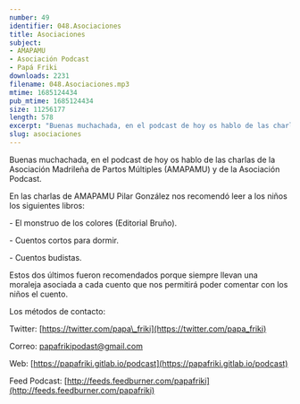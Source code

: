 ```yaml
---
number: 49
identifier: 048.Asociaciones
title: Asociaciones
subject:
- AMAPAMU
- Asociación Podcast
- Papá Friki
downloads: 2231
filename: 048.Asociaciones.mp3
mtime: 1685124434
pub_mtime: 1685124434
size: 11256177
length: 578
excerpt: "Buenas muchachada, en el podcast de hoy os hablo de las charlas de la Asociación Madrileña de Partos Múltiples (AMAPAMU) y de la Asociación Podcast.  \n\nEn las charlas de AMAPAMU Pilar González nos recomendó leer a los niños los siguientes libros:\n\n\\- El monstruo de los colores (Editorial Bruño).\n\n\\- Cuentos cortos par"
slug: asociaciones
---
```

Buenas muchachada, en el podcast de hoy os hablo de las charlas de la Asociación Madrileña de Partos Múltiples (AMAPAMU) y de la Asociación Podcast.

En las charlas de AMAPAMU Pilar González nos recomendó leer a los niños los siguientes libros:

\- El monstruo de los colores (Editorial Bruño).

\- Cuentos cortos para dormir.

\- Cuentos budistas.

Estos dos últimos fueron recomendados porque siempre llevan una moraleja asociada a cada cuento que nos permitirá poder comentar con los niños el cuento.

Los métodos de contacto:

Twitter: [https://twitter.com/papa\_friki](https://twitter.com/papa_friki)

Correo: [papafrikipodast@gmail.com](https://archive.org/details/papafrikipodast@gmail.com)

Web: [https://papafriki.gitlab.io/podcast](https://papafriki.gitlab.io/podcast)

Feed Podcast: [http://feeds.feedburner.com/papafriki](http://feeds.feedburner.com/papafriki)